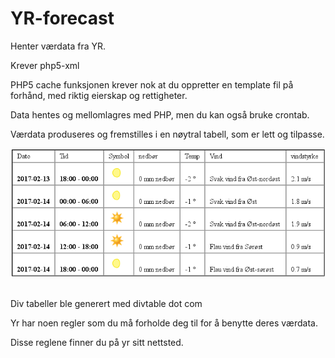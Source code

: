 # YR-forecast
Henter værdata fra YR.

Krever php5-xml

PHP5 cache funksjonen krever nok at du oppretter en template fil på forhånd, med riktig eierskap og rettigheter.

Data hentes og mellomlagres med PHP, men du kan også bruke crontab.

Værdata produseres og fremstilles i en nøytral tabell, som er lett og tilpasse.
<p align="center">
<img src="https://raw.githubusercontent.com/caninja/YR-forecast/master/scrot.png"/>

<br />Div tabeller ble generert med divtable dot com
</p>





Yr har noen regler som du må forholde deg til for å benytte deres værdata. 

Disse reglene finner du på yr sitt nettsted.
